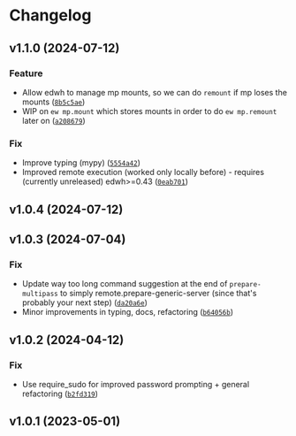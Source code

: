 # Changelog

<!--next-version-placeholder-->

## v1.1.0 (2024-07-12)

### Feature

* Allow edwh to manage mp mounts, so we can do `remount` if mp loses the mounts ([`8b5c5ae`](https://github.com/educationwarehouse/edwh-multipass-plugin/commit/8b5c5aee3d5b520de5b4a76f6ded207782cc68ba))
* WIP on `ew mp.mount` which stores mounts in order to do `ew mp.remount` later on ([`a208679`](https://github.com/educationwarehouse/edwh-multipass-plugin/commit/a208679af06b411d81510c47c09ba81edce6feb3))

### Fix

* Improve typing (mypy) ([`5554a42`](https://github.com/educationwarehouse/edwh-multipass-plugin/commit/5554a42ca9902921c254a4e20c5a909dce049bbb))
* Improved remote execution (worked only locally before) - requires (currently unreleased) edwh>=0.43 ([`0eab701`](https://github.com/educationwarehouse/edwh-multipass-plugin/commit/0eab701b70a83c7d4e30a9d5cf61ff11349985fd))

## v1.0.4 (2024-07-12)



## v1.0.3 (2024-07-04)

### Fix

* Update way too long command suggestion at the end of `prepare-multipass` to simply remote.prepare-generic-server (since that's probably your next step) ([`da20a6e`](https://github.com/educationwarehouse/edwh-multipass-plugin/commit/da20a6e6d465c14b1f0d6ba389c649f79f39fd81))
* Minor improvements in typing, docs, refactoring ([`b64056b`](https://github.com/educationwarehouse/edwh-multipass-plugin/commit/b64056bffdbf6b9e0dd77ae3f0eb7bcad9700a9d))

## v1.0.2 (2024-04-12)

### Fix

* Use require_sudo for improved password prompting + general refactoring ([`b2fd319`](https://github.com/educationwarehouse/edwh-multipass-plugin/commit/b2fd3192097800832254fab9cd691c20acd29f66))

## v1.0.1 (2023-05-01)

